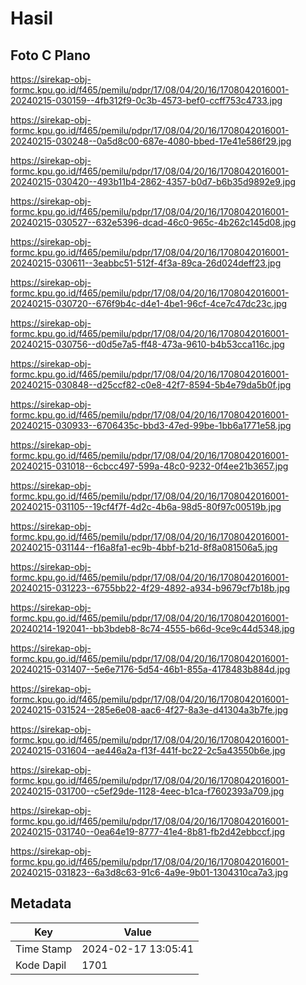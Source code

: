 # Hasil

## Foto C Plano

https://sirekap-obj-formc.kpu.go.id/f465/pemilu/pdpr/17/08/04/20/16/1708042016001-20240215-030159--4fb312f9-0c3b-4573-bef0-ccff753c4733.jpg

https://sirekap-obj-formc.kpu.go.id/f465/pemilu/pdpr/17/08/04/20/16/1708042016001-20240215-030248--0a5d8c00-687e-4080-bbed-17e41e586f29.jpg

https://sirekap-obj-formc.kpu.go.id/f465/pemilu/pdpr/17/08/04/20/16/1708042016001-20240215-030420--493b11b4-2862-4357-b0d7-b6b35d9892e9.jpg

https://sirekap-obj-formc.kpu.go.id/f465/pemilu/pdpr/17/08/04/20/16/1708042016001-20240215-030527--632e5396-dcad-46c0-965c-4b262c145d08.jpg

https://sirekap-obj-formc.kpu.go.id/f465/pemilu/pdpr/17/08/04/20/16/1708042016001-20240215-030611--3eabbc51-512f-4f3a-89ca-26d024deff23.jpg

https://sirekap-obj-formc.kpu.go.id/f465/pemilu/pdpr/17/08/04/20/16/1708042016001-20240215-030720--676f9b4c-d4e1-4be1-96cf-4ce7c47dc23c.jpg

https://sirekap-obj-formc.kpu.go.id/f465/pemilu/pdpr/17/08/04/20/16/1708042016001-20240215-030756--d0d5e7a5-ff48-473a-9610-b4b53cca116c.jpg

https://sirekap-obj-formc.kpu.go.id/f465/pemilu/pdpr/17/08/04/20/16/1708042016001-20240215-030848--d25ccf82-c0e8-42f7-8594-5b4e79da5b0f.jpg

https://sirekap-obj-formc.kpu.go.id/f465/pemilu/pdpr/17/08/04/20/16/1708042016001-20240215-030933--6706435c-bbd3-47ed-99be-1bb6a1771e58.jpg

https://sirekap-obj-formc.kpu.go.id/f465/pemilu/pdpr/17/08/04/20/16/1708042016001-20240215-031018--6cbcc497-599a-48c0-9232-0f4ee21b3657.jpg

https://sirekap-obj-formc.kpu.go.id/f465/pemilu/pdpr/17/08/04/20/16/1708042016001-20240215-031105--19cf4f7f-4d2c-4b6a-98d5-80f97c00519b.jpg

https://sirekap-obj-formc.kpu.go.id/f465/pemilu/pdpr/17/08/04/20/16/1708042016001-20240215-031144--f16a8fa1-ec9b-4bbf-b21d-8f8a081506a5.jpg

https://sirekap-obj-formc.kpu.go.id/f465/pemilu/pdpr/17/08/04/20/16/1708042016001-20240215-031223--6755bb22-4f29-4892-a934-b9679cf7b18b.jpg

https://sirekap-obj-formc.kpu.go.id/f465/pemilu/pdpr/17/08/04/20/16/1708042016001-20240214-192041--bb3bdeb8-8c74-4555-b66d-9ce9c44d5348.jpg

https://sirekap-obj-formc.kpu.go.id/f465/pemilu/pdpr/17/08/04/20/16/1708042016001-20240215-031407--5e6e7176-5d54-46b1-855a-4178483b884d.jpg

https://sirekap-obj-formc.kpu.go.id/f465/pemilu/pdpr/17/08/04/20/16/1708042016001-20240215-031524--285e6e08-aac6-4f27-8a3e-d41304a3b7fe.jpg

https://sirekap-obj-formc.kpu.go.id/f465/pemilu/pdpr/17/08/04/20/16/1708042016001-20240215-031604--ae446a2a-f13f-441f-bc22-2c5a43550b6e.jpg

https://sirekap-obj-formc.kpu.go.id/f465/pemilu/pdpr/17/08/04/20/16/1708042016001-20240215-031700--c5ef29de-1128-4eec-b1ca-f7602393a709.jpg

https://sirekap-obj-formc.kpu.go.id/f465/pemilu/pdpr/17/08/04/20/16/1708042016001-20240215-031740--0ea64e19-8777-41e4-8b81-fb2d42ebbccf.jpg

https://sirekap-obj-formc.kpu.go.id/f465/pemilu/pdpr/17/08/04/20/16/1708042016001-20240215-031823--6a3d8c63-91c6-4a9e-9b01-1304310ca7a3.jpg


## Metadata

| Key        | Value               |
| ---------- | ------------------- |
| Time Stamp | 2024-02-17 13:05:41 |
| Kode Dapil | 1701                |



